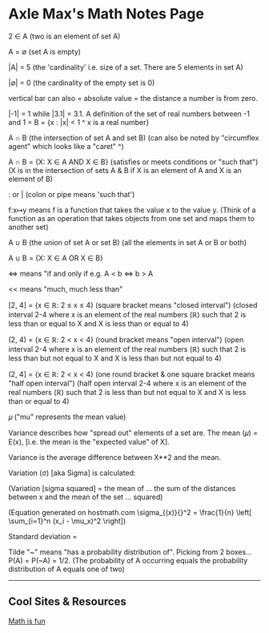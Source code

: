 # Axle Max's Math Notes Page

2 ∈ A   (two is an element of set A)

A = ∅   (set A is empty)

|A| = 5   (the 'cardinality' i.e. size of a set. There are 5 elements in set A)

|∅| = 0   (the cardinality of the empty set is 0)

vertical bar can also = absolute value = the distance a number is from zero. 

|-1| = 1 while |3.1| = 3.1. A definition of the set of real numbers between -1 and 1 = B = {x : |x| < 1 ^ x is a real number}

A ∩ B     (the intersection of set A and set B) (can also be noted by "circumflex agent" which looks like a "caret" ^)

A ∩ B = {X: X ∈ A AND X ∈ B}  (satisfies or meets conditions or "such that") 
(X is in the intersection of sets A & B if X is an element of A and X is an element of B)

: or | (colon or pipe means 'such that')

f:x↦y means f is a function that takes the value x to the value y. (Think of a function as an operation that takes 
objects from one set and maps them to another set)

A ∪ B     (the union of set A or set B) (all the elements in set A or B or both)

A ∪ B  = {X: X ∈ A  OR X ∈ B} 

<=> means "if and only if e.g. A < b <=> b > A
   
<< means "much, much less than"

[2, 4] = {x ∈ ℝ:   2 ≤ x ≤ 4}  (square bracket means "closed interval")
(closed interval 2-4 where x is an element of the real numbers (ℝ) such that 2 is less than or equal to X and X is less than or equal to 4)

(2, 4) = {x ∈ ℝ:   2 < x < 4}  (round bracket means "open interval")
(open interval 2-4 where x is an element of the real numbers (ℝ) such that 2 is less than but not equal to X and X is less than but not equal to 4)

(2, 4] = {x ∈ ℝ:   2 < x < 4}  (one round bracket & one square bracket means "half open interval")
(half open interval 2-4 where x is an element of the real numbers (ℝ) such that 2 is less than but not equal to X and X is less than or equal to 4)

𝜇 ("mu" represents the mean value)

Variance describes how "spread out" elements of a set are. The mean (𝜇) = E(x), [i.e. the mean is the "expected value" of X]. 

Variance is the average difference between X**2 and the mean. 

Variation (σ) [aka Sigma] is calculated:



(Variation [sigma squared] = the mean of … the sum of the distances between x and the mean of the set … squared)

(Equation generated on hostmath.com \sigma_{(x)}{}^2 = \frac{1}{n} \left[ \sum_{i=1}^n (x_i - \mu_x)^2    \right])

Standard deviation =



Tilde "~" means "has a probability distribution of". Picking from 2 boxes… P(A) = P(~A) = 1/2. (The probability of A occurring equals the probability distribution of A equals one of two)

---
## Cool Sites & Resources

[Math is fun](https://www.mathsisfun.com)


